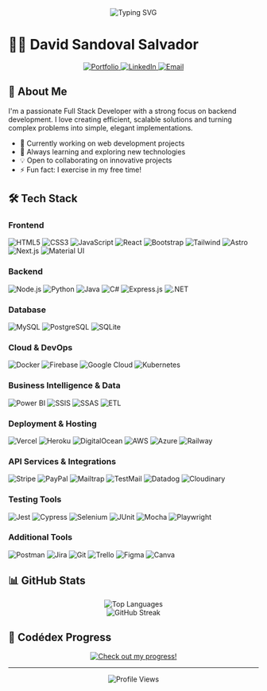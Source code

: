 <div align="center">
  <img src="https://readme-typing-svg.demolab.com?font=Fira+Code&pause=1000&color=44AEFB&center=true&vCenter=true&width=435&lines=Full+Stack+Developer;Backend+Specialist;Always+learning+new+things" alt="Typing SVG" />
</div>

# 👨‍💻 David Sandoval Salvador

<div align="center">
  <a href="https://devsandoval.me" target="_blank">
    <img src="https://img.shields.io/badge/Portfolio-255E63?style=for-the-badge&logo=About.me&logoColor=white" alt="Portfolio"/>
  </a>
  <a href="https://linkedin.com/in/jdavidsandovals" target="_blank">
    <img src="https://img.shields.io/badge/LinkedIn-0077B5?style=for-the-badge&logo=linkedin&logoColor=white" alt="LinkedIn"/>
  </a>
  <a href="mailto:sandovaldavid2201@gmail.com">
    <img src="https://img.shields.io/badge/Gmail-D14836?style=for-the-badge&logo=gmail&logoColor=white" alt="Email"/>
  </a>
</div>

## 🚀 About Me

I'm a passionate Full Stack Developer with a strong focus on backend development. I love creating efficient, scalable solutions and turning complex problems into simple, elegant implementations.

- 🔭 Currently working on web development projects
- 🌱 Always learning and exploring new technologies
- 💡 Open to collaborating on innovative projects
- ⚡ Fun fact: I exercise in my free time!

## 🛠️ Tech Stack

### Frontend

![HTML5](https://img.shields.io/badge/HTML5-E34F26?style=for-the-badge&logo=html5&logoColor=white)
![CSS3](https://img.shields.io/badge/CSS3-1572B6?style=for-the-badge&logo=css3&logoColor=white)
![JavaScript](https://img.shields.io/badge/JavaScript-F7DF1E?style=for-the-badge&logo=javascript&logoColor=black)
![React](https://img.shields.io/badge/React-20232A?style=for-the-badge&logo=react&logoColor=61DAFB)
![Bootstrap](https://img.shields.io/badge/Bootstrap-563D7C?style=for-the-badge&logo=bootstrap&logoColor=white)
![Tailwind](https://img.shields.io/badge/Tailwind_CSS-06B6D4?style=for-the-badge&logo=tailwind-css&logoColor=white)
![Astro](https://img.shields.io/badge/Astro-0C1222?style=for-the-badge&logo=astro&logoColor=white)
![Next.js](https://img.shields.io/badge/Next.js-000000?style=for-the-badge&logo=next.js&logoColor=white)
![Material UI](https://img.shields.io/badge/Material--UI-0081CB?style=for-the-badge&logo=material-ui&logoColor=white)

### Backend

![Node.js](https://img.shields.io/badge/Node.js-43853D?style=for-the-badge&logo=node.js&logoColor=white)
![Python](https://img.shields.io/badge/Python-14354C?style=for-the-badge&logo=python&logoColor=white)
![Java](https://img.shields.io/badge/Java-ED8B00?style=for-the-badge&logo=openjdk&logoColor=white)
![C#](https://img.shields.io/badge/C%23-239120?style=for-the-badge&logo=c-sharp&logoColor=white)
![Express.js](https://img.shields.io/badge/Express.js-404D59?style=for-the-badge&logo=express&logoColor=white)
![.NET](https://img.shields.io/badge/.NET-512BD4?style=for-the-badge&logo=dotnet&logoColor=white)

### Database

![MySQL](https://img.shields.io/badge/MySQL-00000F?style=for-the-badge&logo=mysql&logoColor=white)
![PostgreSQL](https://img.shields.io/badge/PostgreSQL-316192?style=for-the-badge&logo=postgresql&logoColor=white)
![SQLite](https://img.shields.io/badge/SQLite-07405E?style=for-the-badge&logo=sqlite&logoColor=white)

### Cloud & DevOps

![Docker](https://img.shields.io/badge/Docker-2496ED?style=for-the-badge&logo=docker&logoColor=white)
![Firebase](https://img.shields.io/badge/Firebase-039BE5?style=for-the-badge&logo=Firebase&logoColor=white)
![Google Cloud](https://img.shields.io/badge/Google_Cloud-4285F4?style=for-the-badge&logo=google-cloud&logoColor=white)
![Kubernetes](https://img.shields.io/badge/Kubernetes-326CE5?style=for-the-badge&logo=kubernetes&logoColor=white)

### Business Intelligence & Data

![Power BI](https://img.shields.io/badge/Power_BI-F2C811?style=for-the-badge&logo=powerbi&logoColor=black)
![SSIS](https://img.shields.io/badge/SSIS-5C2D91?style=for-the-badge&logo=microsoft&logoColor=white)
![SSAS](https://img.shields.io/badge/SSAS-5C2D91?style=for-the-badge&logo=microsoft&logoColor=white)
![ETL](https://img.shields.io/badge/ETL_Process-0C2340?style=for-the-badge&logo=microsoft&logoColor=white)

### Deployment & Hosting

![Vercel](https://img.shields.io/badge/Vercel-000000?style=for-the-badge&logo=vercel&logoColor=white)
![Heroku](https://img.shields.io/badge/Heroku-430098?style=for-the-badge&logo=heroku&logoColor=white)
![DigitalOcean](https://img.shields.io/badge/DigitalOcean-0080FF?style=for-the-badge&logo=digitalocean&logoColor=white)
![AWS](https://img.shields.io/badge/AWS-232F3E?style=for-the-badge&logo=amazon-aws&logoColor=white)
![Azure](https://img.shields.io/badge/Azure-0089D6?style=for-the-badge&logo=microsoft-azure&logoColor=white)
![Railway](https://img.shields.io/badge/Railway-131415?style=for-the-badge&logo=railway&logoColor=white)

### API Services & Integrations

![Stripe](https://img.shields.io/badge/Stripe-008CDD?style=for-the-badge&logo=stripe&logoColor=white)
![PayPal](https://img.shields.io/badge/PayPal-00457C?style=for-the-badge&logo=paypal&logoColor=white)
![Mailtrap](https://img.shields.io/badge/Mailtrap-32B350?style=for-the-badge&logo=mail&logoColor=white)
![TestMail](https://img.shields.io/badge/TestMail-005FF9?style=for-the-badge&logo=mail&logoColor=white)
![Datadog](https://img.shields.io/badge/Datadog-632CA6?style=for-the-badge&logo=datadog&logoColor=white)
![Cloudinary](https://img.shields.io/badge/Cloudinary-3448C5?style=for-the-badge&logo=cloudinary&logoColor=white)

### Testing Tools

![Jest](https://img.shields.io/badge/Jest-C21325?style=for-the-badge&logo=jest&logoColor=white)
![Cypress](https://img.shields.io/badge/Cypress-17202C?style=for-the-badge&logo=cypress&logoColor=white)
![Selenium](https://img.shields.io/badge/Selenium-43B02A?style=for-the-badge&logo=selenium&logoColor=white)
![JUnit](https://img.shields.io/badge/JUnit-25A162?style=for-the-badge&logo=junit5&logoColor=white)
![Mocha](https://img.shields.io/badge/Mocha-8D6748?style=for-the-badge&logo=mocha&logoColor=white)
![Playwright](https://img.shields.io/badge/Playwright-45ba4b?style=for-the-badge&logo=playwright&logoColor=white)

### Additional Tools

![Postman](https://img.shields.io/badge/Postman-FF6C37?style=for-the-badge&logo=postman&logoColor=white)
![Jira](https://img.shields.io/badge/Jira-0052CC?style=for-the-badge&logo=jira&logoColor=white)
![Git](https://img.shields.io/badge/Git-F05032?style=for-the-badge&logo=git&logoColor=white)
![Trello](https://img.shields.io/badge/Trello-0052CC?style=for-the-badge&logo=trello&logoColor=white)
![Figma](https://img.shields.io/badge/Figma-F24E1E?style=for-the-badge&logo=figma&logoColor=white)
![Canva](https://img.shields.io/badge/Canva-%2300C4CC.svg?&style=for-the-badge&logo=Canva&logoColor=white)

## 📊 GitHub Stats

<div align="center">
  <img src="https://github-readme-stats.vercel.app/api/top-langs/?username=sandovaldavid&layout=compact&theme=tokyonight" alt="Top Languages" />
</div>

<div align="center">
  <img src="https://streak-stats.demolab.com?user=sandovaldavid&theme=tokyonight&hide_border=true" alt="GitHub Streak" />
</div>

## 🎯 Codédex Progress

<div align="center">
  
  [![Check out my progress!](https://www.codedex.io/api/petStatus?user=sandovaldavid)](https://www.codedex.io/@sandovaldavid/30-nites-of-code)
  
</div>

---

<div align="center">
  <img src="https://komarev.com/ghpvc/?username=sandovaldavid&color=blueviolet" alt="Profile Views" />
</div>
